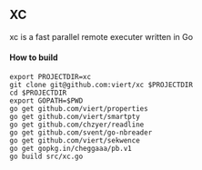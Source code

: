 ## XC

xc is a fast parallel remote executer written in Go

#### How to build

```
export PROJECTDIR=xc
git clone git@github.com:viert/xc $PROJECTDIR
cd $PROJECTDIR
export GOPATH=$PWD
go get github.com/viert/properties
go get github.com/viert/smartpty 
go get github.com/chzyer/readline
go get github.com/svent/go-nbreader
go get github.com/viert/sekwence
go get gopkg.in/cheggaaa/pb.v1
go build src/xc.go
```
